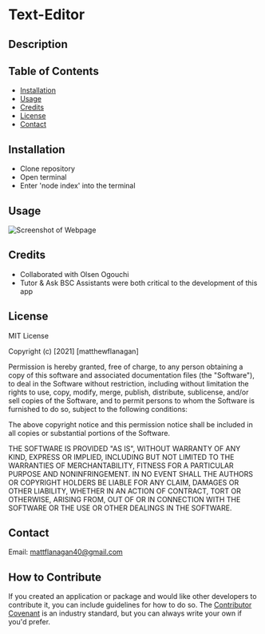 # Text-Editor

## Description


## Table of Contents 
- [Installation](#installation)
- [Usage](#usage)
- [Credits](#credits)
- [License](#license)
- [Contact](#contact)

## Installation
- Clone repository 
- Open terminal
- Enter 'node index' into the terminal

## Usage


![Screenshot of Webpage](assets/usage.png)

## Credits
- Collaborated with Olsen Ogouchi 
- Tutor & Ask BSC Assistants were both critical to the development of this app

## License
MIT License

Copyright (c) [2021] [matthewflanagan]

Permission is hereby granted, free of charge, to any person obtaining a copy
of this software and associated documentation files (the "Software"), to deal
in the Software without restriction, including without limitation the rights
to use, copy, modify, merge, publish, distribute, sublicense, and/or sell
copies of the Software, and to permit persons to whom the Software is
furnished to do so, subject to the following conditions:

The above copyright notice and this permission notice shall be included in all
copies or substantial portions of the Software.

THE SOFTWARE IS PROVIDED "AS IS", WITHOUT WARRANTY OF ANY KIND, EXPRESS OR
IMPLIED, INCLUDING BUT NOT LIMITED TO THE WARRANTIES OF MERCHANTABILITY,
FITNESS FOR A PARTICULAR PURPOSE AND NONINFRINGEMENT. IN NO EVENT SHALL THE
AUTHORS OR COPYRIGHT HOLDERS BE LIABLE FOR ANY CLAIM, DAMAGES OR OTHER
LIABILITY, WHETHER IN AN ACTION OF CONTRACT, TORT OR OTHERWISE, ARISING FROM,
OUT OF OR IN CONNECTION WITH THE SOFTWARE OR THE USE OR OTHER DEALINGS IN THE
SOFTWARE.

## Contact
Email: mattflanagan40@gmail.com

## How to Contribute
If you created an application or package and would like other developers to contribute it, you can include guidelines for how to do so. The [Contributor Covenant](https://www.contributor-covenant.org/) is an industry standard, but you can always write your own if you'd prefer.